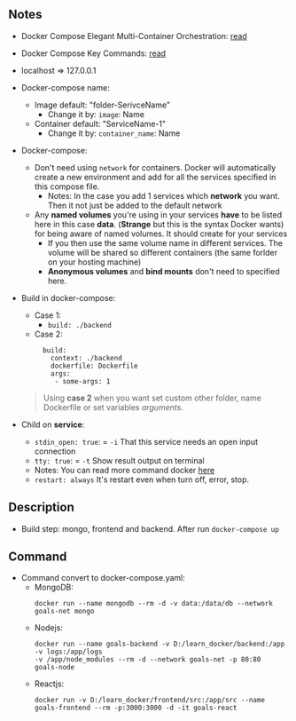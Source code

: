 ## Notes
- Docker Compose Elegant Multi-Container Orchestration: [read](https://github.com/NewTechnology123/Docker/issues/12)
- Docker Compose Key Commands: [read](https://github.com/NewTechnology123/Docker/issues/13)
- localhost => 127.0.0.1
- Docker-compose name:
    - Image default: "folder-SerivceName"
        - Change it by: `image`: Name
    - Container default: "ServiceName-1"
        - Change it by: `container_name`: Name
        
- Docker-compose: 
    - Don't need using `network` for containers. Docker will automatically create a new environment and add for all the services specified in this compose file.
        - Notes: In the case you add 1 services which **network** you want. Then it not just be added to the default network
    - Any **named volumes** you're using in your services **have** to be listed here in this case **data**. (**Strange** but this is the syntax Docker wants) for being aware of named volumes. It should create for your services
        - If you then use the same volume name in different services. The volume will be shared so different containers (the same forlder on your hosting machine)
        - **Anonymous volumes** and **bind mounts** don't need to specified here.

- Build in docker-compose:
    - Case 1:
        - `build: ./backend`
    - Case 2:
        ```
          build: 
            context: ./backend
            dockerfile: Dockerfile
            args:
             - some-args: 1
        ```
    > Using **case 2** when you want set custom other folder, name Dockerfile or set variables *arguments*.
- Child on **service**:
    - `stdin_open: true`: = `-i` That this service needs an open input connection
    - `tty: true`: = `-t`  Show result output on terminal
    - Notes: You can read more command docker [here](https://github.com/NewTechnology123/Docker/issues/3)   
    - `restart: always` It's restart even when turn off, error, stop.
   

## Description
- Build step: mongo, frontend and backend. After run `docker-compose up`

## Command
- Command convert to docker-compose.yaml:
    - MongoDB: 
        ```
        docker run --name mongodb --rm -d -v data:/data/db --network goals-net mongo 
        ```
    - Nodejs: 
        ```
        docker run --name goals-backend -v D:/learn_docker/backend:/app -v logs:/app/logs 
        -v /app/node_modules --rm -d --network goals-net -p 80:80 goals-node
        ``` 
    - Reactjs: 
        ```
        docker run -v D:/learn_docker/frontend/src:/app/src --name goals-frontend --rm -p:3000:3000 -d -it goals-react
        ```

